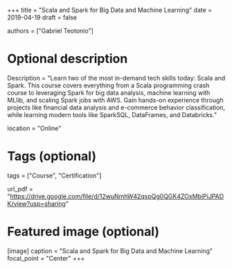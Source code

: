+++
title = "Scala and Spark for Big Data and Machine Learning"
date = 2019-04-19
draft = false

authors = ["Gabriel Teotonio"]

# Optional description
Description = "Learn two of the most in-demand tech skills today: Scala and Spark. This course covers everything from a Scala programming crash course to leveraging Spark for big data analysis, machine learning with MLlib, and scaling Spark jobs with AWS. Gain hands-on experience through projects like financial data analysis and e-commerce behavior classification, while learning modern tools like SparkSQL, DataFrames, and Databricks."

location = "Online"

# Tags (optional)
tags = ["Course", "Certification"]

url_pdf = "https://drive.google.com/file/d/12wuNmhW42qspQg0QGK4ZOxMbiPiJPADK/view?usp=sharing"

# Featured image (optional)
[image]
  caption = "Scala and Spark for Big Data and Machine Learning"
  focal_point = "Center"
+++
